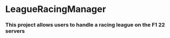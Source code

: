 # LeagueRacingManager

### This project allows users to handle a racing league on the F1 22 servers
